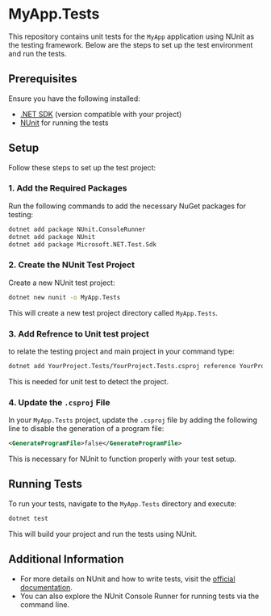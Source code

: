 ﻿# MyApp.Tests

This repository contains unit tests for the `MyApp` application using NUnit as the testing framework. Below are the steps to set up the test environment and run the tests.

## Prerequisites

Ensure you have the following installed:

- [.NET SDK](https://dotnet.microsoft.com/download) (version compatible with your project)
- [NUnit](https://nunit.org/) for running the tests

## Setup

Follow these steps to set up the test project:

### 1. Add the Required Packages

Run the following commands to add the necessary NuGet packages for testing:

```bash
dotnet add package NUnit.ConsoleRunner
dotnet add package NUnit
dotnet add package Microsoft.NET.Test.Sdk
```

### 2. Create the NUnit Test Project

Create a new NUnit test project:

```bash
dotnet new nunit -o MyApp.Tests
```

This will create a new test project directory called `MyApp.Tests`.

### 3. Add Refrence to Unit test project

to relate the testing project and main project in your command type:

```bash
dotnet add YourProject.Tests/YourProject.Tests.csproj reference YourProject/YourProject.csproj
```

This is needed for unit test to detect the project.

### 4. Update the `.csproj` File

In your `MyApp.Tests` project, update the `.csproj` file by adding the following line to disable the generation of a program file:

```xml
<GenerateProgramFile>false</GenerateProgramFile>
```

This is necessary for NUnit to function properly with your test setup.

## Running Tests

To run your tests, navigate to the `MyApp.Tests` directory and execute:

```bash
dotnet test
```

This will build your project and run the tests using NUnit.

## Additional Information

- For more details on NUnit and how to write tests, visit the [official documentation](https://docs.nunit.org/).
- You can also explore the NUnit Console Runner for running tests via the command line.

